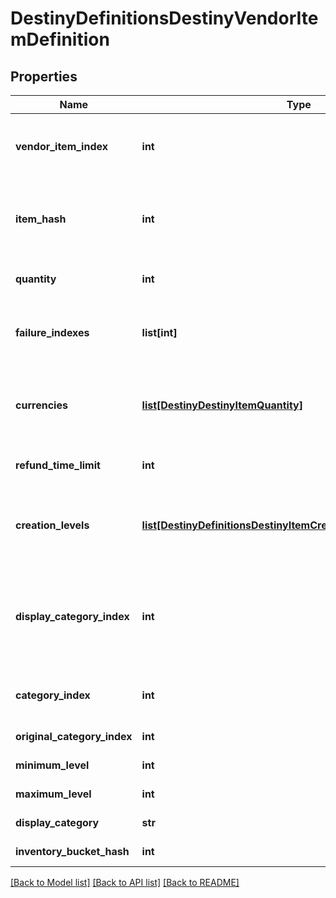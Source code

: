 # DestinyDefinitionsDestinyVendorItemDefinition

## Properties
Name | Type | Description | Notes
------------ | ------------- | ------------- | -------------
**vendor_item_index** | **int** | The index into the DestinyVendorDefinition.saleList.  This is what we use to refer to itemsbeing sold throughout live and definition data. | [optional] 
**item_hash** | **int** | The hash identifier of the item being sold (DestinyInventoryItemDefinition).  Note that a vendor can sell the same item in multiple ways, so don&#39;t assume that itemHash isa unique identifier for this entity. | [optional] 
**quantity** | **int** | The amount you will recieve of the item described in itemHash if you make the purchase. | [optional] 
**failure_indexes** | **list[int]** | An list of indexes into the DestinyVendorDefinition.failureStrings array, indicatingthe possible failure strings that can be relevant for this item. | [optional] 
**currencies** | [**list[DestinyDestinyItemQuantity]**](DestinyDestinyItemQuantity.md) | This is a pre-compiled aggregation of item value and priceOverrideList, so that we have one placeto check for what the purchaser must pay for the item.  Use this instead of trying to piece togetherthe price separately. | [optional] 
**refund_time_limit** | **int** | The amount of time before refundability of the newly purchased item will expire. | [optional] 
**creation_levels** | [**list[DestinyDefinitionsDestinyItemCreationEntryLevelDefinition]**](DestinyDefinitionsDestinyItemCreationEntryLevelDefinition.md) | The Default level at which the item will spawn.  Almost always driven by an adjusto these days.Ideally should be singular.  It&#39;s a long story how this ended up as a list, but there is always eithergoing to be 0:1 of these entities. | [optional] 
**display_category_index** | **int** | This is an index specifically into the display category, as opposed to the server-side Categories(which do not need to match or pair with each other in any way: server side categories are really juststructures for common validation.  Display Category will let us more easily categorize items visually) | [optional] 
**category_index** | **int** | The index into the DestinyVendorDefinition.categories array, so you can find the category associated withthis item. | [optional] 
**original_category_index** | **int** | Same as above, but for the original category indexes. | [optional] 
**minimum_level** | **int** | The minimum character level at which this item is available for sale. | [optional] 
**maximum_level** | **int** | The maximum character level at which this item is available for sale. | [optional] 
**display_category** | **str** | The string identifier for the category selling this item. | [optional] 
**inventory_bucket_hash** | **int** | The inventory bucket into which this item will be placed upon purchase. | [optional] 

[[Back to Model list]](../README.md#documentation-for-models) [[Back to API list]](../README.md#documentation-for-api-endpoints) [[Back to README]](../README.md)


